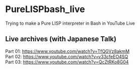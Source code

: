 # PureLISPbash_live
Trying to make a Pure LISP interpreter in Bash in YouTube Live

## Live archives (with Japanese Talk)
Part 01: https://www.youtube.com/watch?v=TfQGVz8akmM  
Part 02: https://www.youtube.com/watch?v=v33cfeEO4SQ  
Part 03: https://www.youtube.com/watch?v=QcZtRKo8G04  

